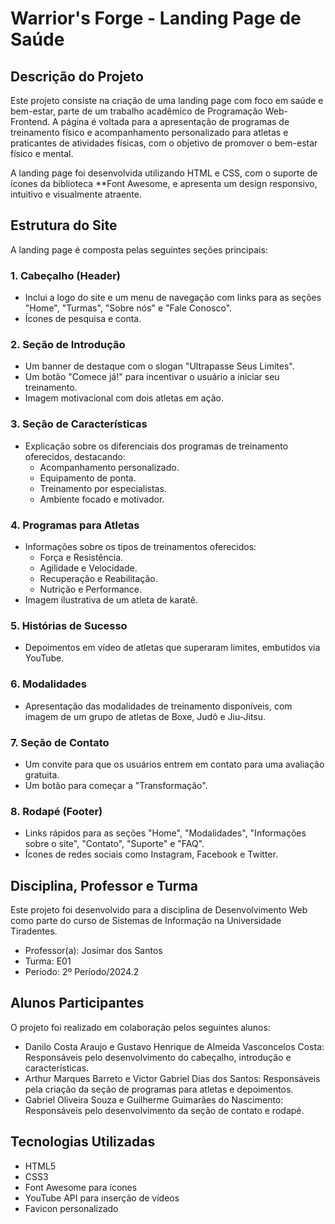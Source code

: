 # Warrior's Forge - Landing Page de Saúde

## Descrição do Projeto

Este projeto consiste na criação de uma landing page com foco em saúde e bem-estar, parte de um trabalho acadêmico de Programação Web-Frontend. A página é voltada para a apresentação de programas de treinamento físico e acompanhamento personalizado para atletas e praticantes de atividades físicas, com o objetivo de promover o bem-estar físico e mental.

A landing page foi desenvolvida utilizando HTML e CSS, com o suporte de ícones da biblioteca **Font Awesome, e apresenta um design responsivo, intuitivo e visualmente atraente.

## Estrutura do Site

A landing page é composta pelas seguintes seções principais:

### 1. Cabeçalho (Header)
- Inclui a logo do site e um menu de navegação com links para as seções "Home", "Turmas", "Sobre nós" e "Fale Conosco".
- Ícones de pesquisa e conta.

### 2. Seção de Introdução
- Um banner de destaque com o slogan "Ultrapasse Seus Limites".
- Um botão "Comece já!" para incentivar o usuário a iniciar seu treinamento.
- Imagem motivacional com dois atletas em ação.

### 3. Seção de Características
- Explicação sobre os diferenciais dos programas de treinamento oferecidos, destacando:
  - Acompanhamento personalizado.
  - Equipamento de ponta.
  - Treinamento por especialistas.
  - Ambiente focado e motivador.

### 4. Programas para Atletas
- Informações sobre os tipos de treinamentos oferecidos:
  - Força e Resistência.
  - Agilidade e Velocidade.
  - Recuperação e Reabilitação.
  - Nutrição e Performance.
- Imagem ilustrativa de um atleta de karatê.

### 5. Histórias de Sucesso
- Depoimentos em vídeo de atletas que superaram limites, embutidos via YouTube.

### 6. Modalidades
- Apresentação das modalidades de treinamento disponíveis, com imagem de um grupo de atletas de Boxe, Judô e Jiu-Jitsu.

### 7. Seção de Contato
- Um convite para que os usuários entrem em contato para uma avaliação gratuita.
- Um botão para começar a "Transformação".

### 8. Rodapé (Footer)
- Links rápidos para as seções "Home", "Modalidades", "Informações sobre o site", "Contato", "Suporte" e "FAQ".
- Ícones de redes sociais como Instagram, Facebook e Twitter.

## Disciplina, Professor e Turma

Este projeto foi desenvolvido para a disciplina de Desenvolvimento Web como parte do curso de Sistemas de Informação na Universidade Tiradentes.

- Professor(a): Josimar dos Santos 
- Turma: E01
- Período: 2º Período/2024.2

## Alunos Participantes

O projeto foi realizado em colaboração pelos seguintes alunos:

- Danilo Costa Araujo e Gustavo Henrique de Almeida Vasconcelos Costa: Responsáveis pelo desenvolvimento do cabeçalho, introdução e características.
- Arthur Marques Barreto e Victor Gabriel Dias dos Santos: Responsáveis pela criação da seção de programas para atletas e depoimentos.
- Gabriel Oliveira Souza e Guilherme Guimarães do Nascimento: Responsáveis pelo desenvolvimento da seção de contato e rodapé.

## Tecnologias Utilizadas

- HTML5
- CSS3
- Font Awesome para ícones
- YouTube API para inserção de vídeos
- Favicon personalizado
